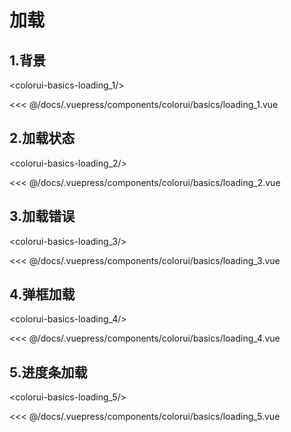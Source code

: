 # 加载

## 1.背景

<baseComponent-codeBox
  title=""
  description=""
  onlineLink="">
  <colorui-basics-loading_1/>
  <!-- 这里直接设置 引入的展示代码 ；注意引入代码一定不能缩进！！！否则不能生效！-->
  <highlight-code slot="codeText" lang="vue">
<<< @/docs/.vuepress/components/colorui/basics/loading_1.vue
  </highlight-code>
</baseComponent-codeBox>

## 2.加载状态

<baseComponent-codeBox
  title=""
  description=""
  onlineLink="">
  <colorui-basics-loading_2/>
  <!-- 这里直接设置 引入的展示代码 ；注意引入代码一定不能缩进！！！否则不能生效！-->
  <highlight-code slot="codeText" lang="vue">
<<< @/docs/.vuepress/components/colorui/basics/loading_2.vue
  </highlight-code>
</baseComponent-codeBox>

## 3.加载错误

<baseComponent-codeBox
  title=""
  description=""
  onlineLink="">
  <colorui-basics-loading_3/>
  <!-- 这里直接设置 引入的展示代码 ；注意引入代码一定不能缩进！！！否则不能生效！-->
  <highlight-code slot="codeText" lang="vue">
<<< @/docs/.vuepress/components/colorui/basics/loading_3.vue
  </highlight-code>
</baseComponent-codeBox>

## 4.弹框加载

<baseComponent-codeBox
  title=""
  description=""
  onlineLink="">
  <colorui-basics-loading_4/>
  <!-- 这里直接设置 引入的展示代码 ；注意引入代码一定不能缩进！！！否则不能生效！-->
  <highlight-code slot="codeText" lang="vue">
<<< @/docs/.vuepress/components/colorui/basics/loading_4.vue
  </highlight-code>
</baseComponent-codeBox>

## 5.进度条加载

<baseComponent-codeBox
  title=""
  description="进度条在页头，如果有页头需要修改top位置，(div class=load-progress)"
  onlineLink="">
  <colorui-basics-loading_5/>
  <!-- 这里直接设置 引入的展示代码 ；注意引入代码一定不能缩进！！！否则不能生效！-->
  <highlight-code slot="codeText" lang="vue">
<<< @/docs/.vuepress/components/colorui/basics/loading_5.vue
  </highlight-code>
</baseComponent-codeBox>
